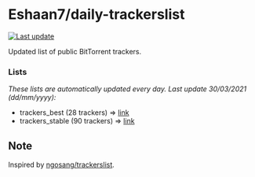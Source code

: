 
# Eshaan7/daily-trackerslist 

[![Last update](https://img.shields.io/badge/Last%20update-30/03/2021-blue.svg)](#)

Updated list of public BitTorrent trackers.

### Lists
*These lists are automatically updated every day. Last update 30/03/2021 (_dd/mm/yyyy_):*

* trackers_best (28 trackers) => [link](https://raw.githubusercontent.com/eshaan7/daily-trackerslist/master/trackers_best.txt)
* trackers_stable (90 trackers) => [link](https://raw.githubusercontent.com/eshaan7/daily-trackerslist/master/trackers_stable.txt)

## Note

Inspired by [ngosang/trackerslist](https://github.com/ngosang/trackerslist).
